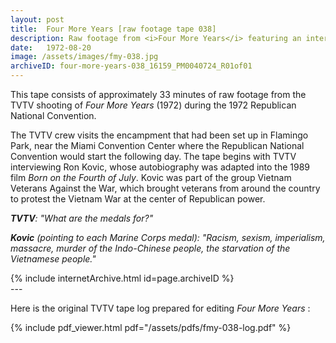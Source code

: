 ```yaml
---
layout: post
title:  Four More Years [raw footage tape 038]
description: Raw footage from <i>Four More Years</i> featuring an interview with Ron Kovic at Flamingo Park and a protest led by the Vietnam Veterans Against the War (VVAW) at the 1972 Republican National Convention
date:   1972-08-20
image: /assets/images/fmy-038.jpg
archiveID: four-more-years-038_16159_PM0040724_R01of01
---
```


This tape consists of approximately 33 minutes of raw footage from the TVTV shooting of <i>Four More Years</i> (1972) during the 1972 Republican National Convention.

The TVTV crew visits the encampment that had been set up in Flamingo Park, near the Miami Convention Center where the Republican National Convention would start the following day. The tape begins with TVTV interviewing Ron Kovic, whose autobiography was adapted into the 1989 film <i>Born on the Fourth of July</i>. Kovic was part of the group Vietnam Veterans Against the War, which brought veterans from around the country to protest the Vietnam War at the center of Republican power.

*__TVTV__: "What are the medals for?"*

*__Kovic__ (pointing to each Marine Corps medal): "Racism, sexism, imperialism, massacre, murder of the Indo-Chinese people, the starvation of the Vietnamese people."*

<div class="iframe-container-4-3 mx-auto" style="width: 80%">
  {% include internetArchive.html id=page.archiveID %}
</div>
---

<div class="container">
  <div class="row">
    <div class="col">
      <p>Here is the original TVTV tape log prepared for editing <i>Four More Years</i> :</p>
    </div>
  </div>
  <div class="row">
    {% include pdf_viewer.html pdf="/assets/pdfs/fmy-038-log.pdf" %}
  </div>

</div>
